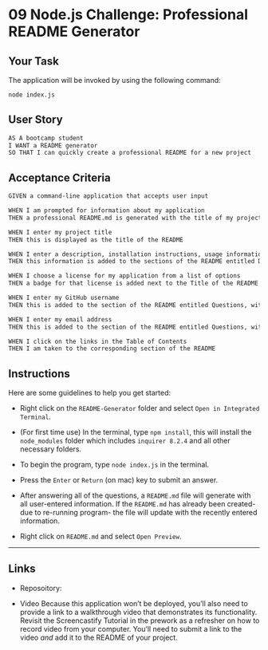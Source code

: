 # 09 Node.js Challenge: Professional README Generator

## Your Task

The application will be invoked by using the following command:

```bash
node index.js
```

## User Story

```md
AS A bootcamp student
I WANT a README generator
SO THAT I can quickly create a professional README for a new project
```

## Acceptance Criteria

```md
GIVEN a command-line application that accepts user input

WHEN I am prompted for information about my application
THEN a professional README.md is generated with the title of my project and sections entitled Description, Table of Contents, Installation, Usage, Contributing, Tests, Questions, and License

WHEN I enter my project title
THEN this is displayed as the title of the README

WHEN I enter a description, installation instructions, usage information, contribution guidelines, and test instructions
THEN this information is added to the sections of the README entitled Description, Installation, Usage, Contributing, and Tests

WHEN I choose a license for my application from a list of options
THEN a badge for that license is added next to the Title of the README and a notice is added to the section of the README entitled License that details which license the application is covered under

WHEN I enter my GitHub username
THEN this is added to the section of the README entitled Questions, with a link to my GitHub profile

WHEN I enter my email address
THEN this is added to the section of the README entitled Questions, with instructions on how to reach me with additional questions

WHEN I click on the links in the Table of Contents
THEN I am taken to the corresponding section of the README
```

## Instructions

Here are some guidelines to help you get started:

- Right click on the `README-Generator` folder and select `Open in Integrated Terminal`.

- (For first time use) In the terminal, type `npm install`, this will install the `node_modules` folder which includes `inquirer 8.2.4` and all other necessary folders.

- To begin the program, type `node index.js` in the terminal.

- Press the `Enter` or `Return` (on mac) key to submit an answer.

- After answering all of the questions, a `README.md` file will generate with all user-entered information. If the `README.md` has already been created- due to re-running program- the file will update with the recently entered information.

- Right click on `README.md` and select `Open Preview`.

---

## Links

- Reposoitory: 

- Video
  Because this application won’t be deployed, you’ll also need to provide a link to a walkthrough video that demonstrates its functionality. Revisit the Screencastify Tutorial in the prework as a refresher on how to record video from your computer. You’ll need to submit a link to the video _and_ add it to the README of your project.
